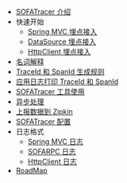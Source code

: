 - [SOFATracer 介绍](./Home)
- 快速开始
    * [Spring MVC 埋点接入](./Usage_Of_MVC)
    * [DataSource 埋点接入](./Usage_Of_Datasource)
    * [HttpClient 埋点接入](./Usage_Of_HttpClient)
- [名词解释](./Explanation)
- [TraceId 和 SpanId 生成规则](./TraceIdGeneratedRule)
- [应用日志打印 TraceId 和 SpanId](./PrintTraceIdSpanId)
- [SOFATracer 工具使用](./Utils)
- [异步处理](./Async)
- [上报数据到 Zipkin](./ReportToZipkin)
- [SOFATracer 配置](./Configuration)
- 日志格式
     * [Spring MVC 日志](./SpringMVC)
     * [SOFARPC 日志](./SOFARPC)
     * [HttpClient 日志](./HttpClient)
- [RoadMap](./RoadMap)



